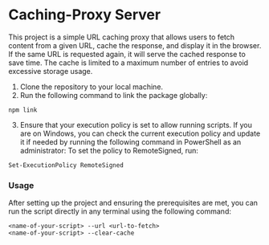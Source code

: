 <h1> Caching-Proxy Server </h1>

This project is a simple URL caching proxy that allows users to fetch content from a given URL, cache the response, and display it in the browser. If the same URL is requested again, it will serve the cached response to save time. The cache is limited to a maximum number of entries to avoid excessive storage usage.

1. Clone the repository to your local machine. <br>
2. Run the following command to link the package globally:

```
npm link
```
3. Ensure that your execution policy is set to allow running scripts. If you are on Windows, you can check the current execution policy and update it if needed by running the following command in PowerShell as an administrator:
To set the policy to RemoteSigned, run:
```
Set-ExecutionPolicy RemoteSigned
```
<h3>Usage</h3>
After setting up the project and ensuring the prerequisites are met, you can run the script directly in any terminal using the following command:

```
<name-of-your-script> --url <url-to-fetch>
<name-of-your-script> --clear-cache
```
